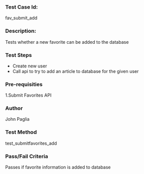 ### Test Case Id: 
fav_submit_add

### Description:
Tests whether a new favorite can be added to the database

### Test Steps
- Create new user
- Call api to try to add an article to database for the given user

### Pre-requisities
1.Submit Favorites API

### Author
John Paglia

### Test Method
test_submitfavorites_add

### Pass/Fail Criteria
Passes if favorite information is added to database